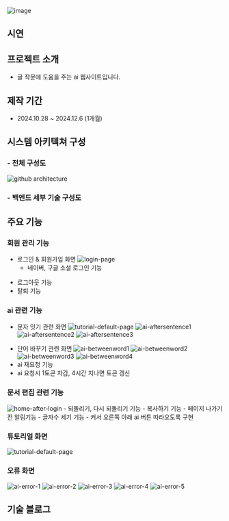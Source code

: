 
![image](https://capsule-render.vercel.app/api?type=transparent&color=4dffd2&height=120&text=글잇다&animation=&fontColor=000000&fontSize=50)

## 시연

## 프로젝트 소개
* 글 작문에 도움을 주는 ai 웹사이트입니다.
## 제작 기간
* 2024.10.28 ~ 2024.12.6 (1개월)
## 시스템 아키텍쳐 구성
### - 전체 구성도
![github architecture](https://github.com/user-attachments/assets/ec508939-1ed9-4678-919b-c425aceb2dc9)
### - 백엔드 세부 기술 구성도
## 주요 기능
### 회원 관리 기능
* 로그인 & 회원가입 화면
![login-page](https://github.com/user-attachments/assets/55bdf74c-785f-4481-a3df-ea61e5ca5995)
	- 네이버, 구글 소셜 로그인 기능
- 로그아웃 기능
- 탈퇴 기능
### ai 관련 기능
* 문자 잇기 관련 화면
![tutorial-default-page](https://github.com/user-attachments/assets/e59cad33-7811-4380-8d02-fb9996b5d890)
![ai-aftersentence1](https://github.com/user-attachments/assets/764483a7-08e8-40b6-9d79-09d4a8dba965)
![ai-aftersentence2](https://github.com/user-attachments/assets/a4828ce5-2fc1-456c-885c-81b951c73d03)
![ai-aftersentence3](https://github.com/user-attachments/assets/3d525e11-0d7e-4474-9ed2-0847d91170bb)
- 단어 바꾸기 관련 화면
![ai-betweenword1](https://github.com/user-attachments/assets/201baa60-bce5-478b-b052-c713722e6b37)
![ai-betweenword2](https://github.com/user-attachments/assets/b1dd56d0-29f9-4f32-865e-82e9ea1fa9c1)
![ai-betweenword3](https://github.com/user-attachments/assets/9c0f213c-1f28-4164-ae6d-983ca7c7bcc9)
![ai-betweenword4](https://github.com/user-attachments/assets/44da6eac-fc51-4cc2-add9-aedba3cc285b)
- ai 재요청 기능
- ai 요청시 1토큰 차감, 4시간 지나면 토큰 갱신
### 문서 편집 관련 기능
![home-after-login](https://github.com/user-attachments/assets/b2e52c09-08be-47d6-af63-0beee0979832)
	- 되돌리기, 다시 되돌리기 기능
	- 복사하기 기능
	- 페이지 나가기 전 알림기능
	- 글자수 세기 기능
 	- 커서 오른쪽 아래 ai 버튼 따라오도록 구현
### 튜토리얼 화면
![tutorial-default-page](https://github.com/user-attachments/assets/aa05bc32-5fed-41de-a545-1a2cfcb56d0f)
### 오류 화면
![ai-error-1](https://github.com/user-attachments/assets/e311dc32-e88f-46ad-8ef5-2bc612ac1206)
![ai-error-2](https://github.com/user-attachments/assets/b3ec6deb-c87b-494d-9427-9804be09809b)
![ai-error-3](https://github.com/user-attachments/assets/a7dc999a-f58e-428e-989c-f850078d8912)
![ai-error-4](https://github.com/user-attachments/assets/465fdb08-88b5-49c0-8d44-ed2f5acedce7)
![ai-error-5](https://github.com/user-attachments/assets/bfdcdd0c-f171-4f0f-82c0-88b620714d42)
## 기술 블로그

